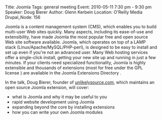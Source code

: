 Title: Joomla
Tags: general meeting
Event: 2010-05-11 7:30 pm - 9:30 pm
Speaker: Doug Bierer
Author: Glenn Kerbein
Location: O'Reilly Media
Drupal_Node: 156

Joomla is a content management system (CMS), which enables you to build multi-user Web sites quickly. Many aspects, including its ease-of-use and extensibility, have made Joomla the most popular free and open source Web site software available. Joomla, which operates on top of a LAMP stack (Linux/Apache/MySQL/PHP-perl), is designed to be easy to install and set up even if you're not an advanced user. Many Web hosting services offer a single-click install, getting your new site up and running in just a few minutes. If your clients need specialized functionality, Joomla is highly extensible and thousands of extensions (most for free under the GPL license ) are available in the Joomla Extensions Directory .

In the talk, Doug Bierer, founder of [unlikelysource.com](unlikelysource.com), which maintains an open source Joomla extension, will cover:

+ what is Joomla and why it may be useful to you
+ rapid website development using Joomla
+ expanding beyond the core by installing extensions
+ how you can write your own Joomla modules
